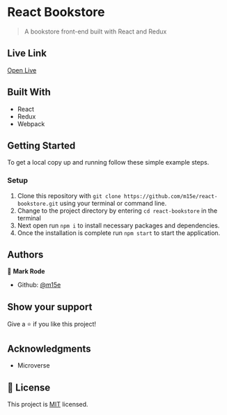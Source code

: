 # React Bookstore

> A bookstore front-end built with React and Redux

## Live Link

[Open Live](https://m15e-react-bookstore.herokuapp.com/)

## Built With

- React
- Redux
- Webpack

## Getting Started

To get a local copy up and running follow these simple example steps.

### Setup

1.  Clone this repository with
    `git clone https://github.com/m15e/react-bookstore.git` using your terminal or command line.
2.  Change to the project directory by entering `cd react-bookstore` in the terminal
3.  Next open run `npm i` to install necessary packages and dependencies.
4.  Once the installation is complete run `npm start` to start the application.

## Authors

👤 **Mark Rode**

- Github: [@m15e](https://github.com/m15e)

## Show your support

Give a ⭐️ if you like this project!

## Acknowledgments

- Microverse

## 📝 License

This project is [MIT](lic.url) licensed.
